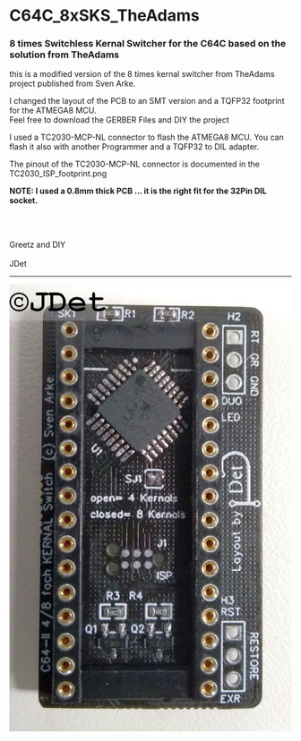 # C64C_8xSKS_TheAdams
<h3>8 times Switchless Kernal Switcher for the C64C based on the solution from TheAdams</h3>
<p>this is a modified version of the 8 times kernal switcher from TheAdams project published from Sven Arke.</p>
<p>I changed the layout of the PCB to an SMT version and a TQFP32 footprint for the ATMEGA8 MCU.</br>
Feel free to download the GERBER Files and DIY the project</p>
<p>I used a TC2030-MCP-NL connector to flash the ATMEGA8 MCU. You can flash it also with another Programmer and a TQFP32 to DIL adapter.</p>
<p>The pinout of the TC2030-MCP-NL connector is documented in the TC2030_ISP_footprint.png</p>
<p><strong>NOTE: I used a 0.8mm thick PCB ... it is the right fit for the 32Pin DIL socket.</strong></p>
</br></br>
<p>Greetz and DIY </br></br> JDet</p>
<hr />
<img src="Pictures/C64II-SKS-S-Arke-TQFP%23Oben%231_smaller.jpg" alt="64II-SKS-S-Arke-TQFP%23Oben%231_smaller"/>
